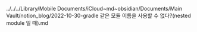 ../../../Library/Mobile Documents/iCloud~md~obsidian/Documents/Main Vault/notion_blog/2022-10-30-gradle 같은 모듈 이름을 사용할 수 없다?(nested module 일 때).md